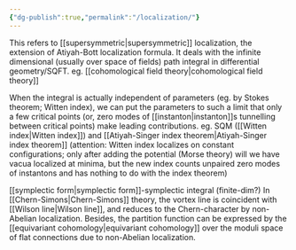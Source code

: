 ```yaml
---
{"dg-publish":true,"permalink":"/localization/"}
---
```



This refers to [[supersymmetric\|supersymmetric]] localization, the extension of Atiyah-Bott localization formula. It deals with the infinite dimensional (usually over space of fields) path integral in differential geometry/SQFT.
eg. [[cohomological field theory\|cohomological field theory]]

When the integral is actually independent of parameters (eg. by Stokes theorem; Witten index), we can put the parameters to such a limit that only a few critical points (or, zero modes of [[instanton\|instanton]]s tunnelling between critical points) make leading contributions. 
eg. SQM ([[Witten index\|Witten index]]) and [[Atiyah-Singer index theorem\|Atiyah-Singer index theorem]] (attention: Witten index localizes on constant configurations; only after adding the potential (Morse theory) will we have vacua localized at minima, but the new index counts unpaired zero modes of instantons and has nothing to do with the index theorem)

[[symplectic form\|symplectic form]]-symplectic integral (finite-dim?)
In [[Chern-Simons\|Chern-Simons]] theory, the vortex line is coincident with [[Wilson line\|Wilson line]], and reduces to the Chern-character by non-Abelian localization. Besides, the partition function can be expressed by the [[equivariant cohomology\|equivariant cohomology]] over the moduli space of flat connections due to non-Abelian localization.